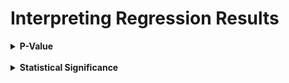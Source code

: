 # Interpreting Regression Results


<details>
  
  <summary> <b> P-Value </b> </summary>
  
  <br>
  
  The P value value is the probability that the observed results (coefficients estimate) occurred by chance and there is no actual        relationship between independent and the depedent variable. In other words, P-value is the probability that the coefficient is zero.
The lower the p-value the higher the probability that a relationship exists between the dependent variable and the independent variable.
When the dependent variable has a p-value *below* 0.05, the relationship between it and the independent vaiable is statistically significant.
  
 
</details>

<br>

<details>
  <summary> <b> Statistical Significance </b> </summary>
  
  <br>
  
 "Statistical significance is a result that is not likely to occur randomly, but rather is likely to be attributable to a specific cause." - [Investopedia](https://www.investopedia.com/terms/s/statistical-significance.asp#ixzz4FkclTfSz)

</details>

<br>
